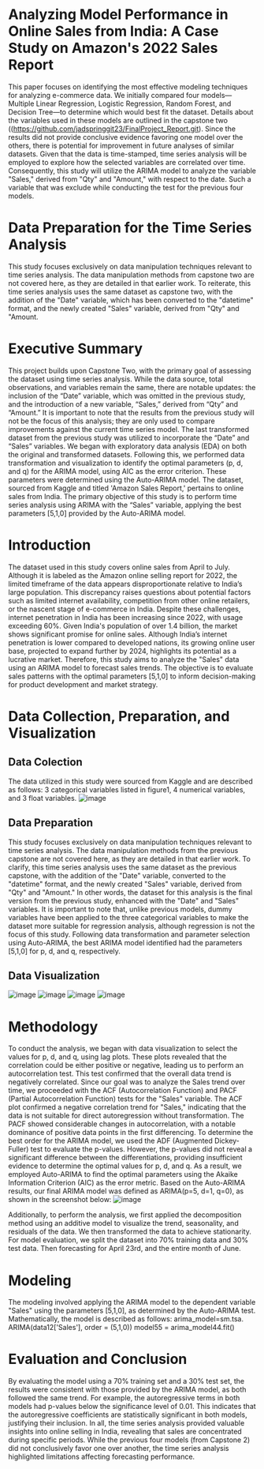 # Analyzing Model Performance in Online Sales from India: A Case Study on Amazon's 2022 Sales Report
This paper focuses on identifying the most effective modeling techniques for analyzing e-commerce data. We initially compared four models—Multiple Linear Regression, Logistic Regression, Random Forest, and Decision Tree—to determine which would best fit the dataset. Details about the variables used in these models are outlined in the capstone two ((https://github.com/jadspringgit23/FinalProject_Report.git). Since the results did not provide conclusive evidence favoring one model over the others, there is potential for improvement in future analyses of similar datasets. Given that the data is time-stamped, time series analysis will be employed to explore how the selected variables are correlated over time. Consequently, this study will utilize the ARIMA model to analyze the variable "Sales," derived from "Qty" and "Amount," with respect to the date. Such a variable that was exclude while conducting the test for the previous four models.

# Data Preparation for the Time Series Analysis
This study focuses exclusively on data manipulation techniques relevant to time series analysis. The data manipulation methods from capstone two are not covered here, as they are detailed in that earlier work. To reiterate, this time series analysis uses the same dataset as capstone two, with the addition of the "Date" variable, which has been converted to the "datetime" format, and the newly created "Sales" variable, derived from "Qty" and "Amount.

# Executive Summary
This project builds upon Capstone Two, with the primary goal of assessing the dataset using time series analysis. While the data source, total observations, and variables remain the same, there are notable updates: the inclusion of the “Date” variable, which was omitted in the previous study, and the introduction of a new variable, “Sales,” derived from “Qty” and “Amount.” It is important to note that the results from the previous study will not be the focus of this analysis; they are only used to compare improvements against the current time series model. The last transformed dataset from the previous study was utilized to incorporate the “Date” and “Sales” variables. We began with exploratory data analysis (EDA) on both the original and transformed datasets. Following this, we performed data transformation and visualization to identify the optimal parameters (p, d, and q) for the ARIMA model, using AIC as the error criterion. These parameters were determined using the Auto-ARIMA model. The dataset, sourced from Kaggle and titled 'Amazon Sales Report,' pertains to online sales from India. The primary objective of this study is to perform time series analysis using ARIMA with the “Sales” variable, applying the best parameters [5,1,0] provided by the Auto-ARIMA model.

# Introduction
The dataset used in this study covers online sales from April to July. Although it is labeled as the Amazon online selling report for 2022, the limited timeframe of the data appears disproportionate relative to India’s large population. This discrepancy raises questions about potential factors such as limited internet availability, competition from other online retailers, or the nascent stage of e-commerce in India. Despite these challenges, internet penetration in India has been increasing since 2022, with usage exceeding 60%. Given India's population of over 1.4 billion, the market shows significant promise for online sales. Although India’s internet penetration is lower compared to developed nations, its growing online user base, projected to expand further by 2024, highlights its potential as a lucrative market. Therefore, this study aims to analyze the "Sales" data using an ARIMA model to forecast sales trends. The objective is to evaluate sales patterns with the optimal parameters [5,1,0] to inform decision-making for product development and market strategy.

# Data Collection, Preparation, and Visualization

## Data Colection
The data utilized in this study were sourced from Kaggle and are described as follows: 3 categorical variables listed in figure1,  4 numerical variables, and  3 float variables. 
![image](https://github.com/user-attachments/assets/8fbf8c6b-0530-437c-9d1c-3ec5625b3fcf)

## Data Preparation
This study focuses exclusively on data manipulation techniques relevant to time series analysis. The data manipulation methods from the previous capstone are not covered here, as they are detailed in that earlier work. To clarify, this time series analysis uses the same dataset as the previous capstone, with the addition of the "Date" variable, converted to the "datetime" format, and the newly created "Sales" variable, derived from "Qty" and "Amount." In other words, the dataset for this analysis is the final version from the previous study, enhanced with the "Date" and "Sales" variables. It is important to note that, unlike previous models, dummy variables have been applied to the three categorical variables to make the dataset more suitable for regression analysis, although regression is not the focus of this study. Following data transformation and parameter selection using Auto-ARIMA, the best ARIMA model identified had the parameters [5,1,0] for p, d, and q, respectively.

## Data Visualization
![image](https://github.com/user-attachments/assets/f8178146-9a58-44de-8e16-7eebf35891e9)
![image](https://github.com/user-attachments/assets/c072f099-b7bb-4f42-b756-bb2bdd1fde50)
![image](https://github.com/user-attachments/assets/a1aaca89-5734-4da9-ad87-36cc64028f20)
![image](https://github.com/user-attachments/assets/a1d7829d-9d55-40d3-a64e-3aef766ae148)

# Methodology
To conduct the analysis, we began with data visualization to select the values for p, d, and q, using lag plots. These plots revealed that the correlation could be either positive or negative, leading us to perform an autocorrelation test. This test confirmed that the overall data trend is negatively correlated. Since our goal was to analyze the Sales trend over time, we proceeded with the ACF (Autocorrelation Function) and PACF (Partial Autocorrelation Function) tests for the "Sales" variable. The ACF plot confirmed a negative correlation trend for "Sales," indicating that the data is not suitable for direct autoregression without transformation. The PACF showed considerable changes in autocorrelation, with a notable dominance of positive data points in the first differencing. To determine the best order for the ARIMA model, we used the ADF (Augmented Dickey-Fuller) test to evaluate the p-values. However, the p-values did not reveal a significant difference between the differentiations, providing insufficient evidence to determine the optimal values for p, d, and q. As a result, we employed Auto-ARIMA to find the optimal parameters using the Akaike Information Criterion (AIC) as the error metric. Based on the Auto-ARIMA results, our final ARIMA model was defined as ARIMA(p=5, d=1, q=0), as shown in the screenshot below:
![image](https://github.com/user-attachments/assets/6a318fa3-e7ba-4b78-9b0f-8990444013e6)

Additionally, to perform the analysis, we first applied the decomposition method using an additive model to visualize the trend, seasonality, and residuals of the data. We then transformed the data to achieve stationarity. For model evaluation, we split the dataset into 70% training data and 30% test data. Then forecasting for April 23rd, and the entire month of June. 

# Modeling
The modeling involved applying the ARIMA model to the dependent variable "Sales" using the parameters [5,1,0], as determined by the Auto-ARIMA test. Mathematically, the model is described as follows:
arima_model=sm.tsa. ARIMA(data12['Sales'], order = (5,1,0))
model55 = arima_model44.fit()

# Evaluation and Conclusion
By evaluating the model using a 70% training set and a 30% test set, the results were consistent with those provided by the ARIMA model, as both followed the same trend. For example, the autoregressive terms in both models had p-values below the significance level of 0.01. This indicates that the autoregressive coefficients are statistically significant in both models, justifying their inclusion.
In all, the time series analysis provided valuable insights into online selling in India, revealing that sales are concentrated during specific periods. While the previous four models (from Capstone 2) did not conclusively favor one over another, the time series analysis highlighted limitations affecting forecasting performance.








